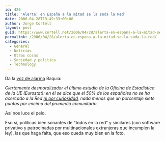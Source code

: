 ```yaml
---
id: 420
title: 'Alerta: en España a la mitad se la suda la Red'
date: 2006-04-28T13:49:33+00:00
author: Jorge Cortell
layout: post
guid: https://www.cortell.net/2006/04/28/alerta-en-espana-a-la-mitad-se-la-suda-la-red/
permalink: /2006/04/28/alerta-en-espana-a-la-mitad-se-la-suda-la-red/
categories:
  - General
  - Noticias
  - Otras cosas
  - Sociedad y polí­tica
  - Technology
---
```

Da la [voz de alarma](https://blogs.baquia.com/zumodered/post/2006/04/12/la-mitad-los-paisanos-pasa-la-red) Baquia:

_Ciertamente desmoralizador el último estudio de la Oficina de Estadí­stica de la UE (Eurostat): en él se dice que el 50% de los españoles no se ha acercado a la Red [ni por curiosidad](https://www.elpais.es/articulo/internet/espanoles/ha/utilizado/Internet/solo/35/conecta/semanalmente/elpportec/20060406elpepunet_7/Tes/), nada menos que un porcentaje siete puntos por encima del promedio comunitario._

Así­ nos luce el pelo.
  
Eso sí­, polí­ticas bien sonantes de "todos en la red" y similares (con software privativo y patrocinadas por multinacionales extranjeras que incumplen la ley), las que haga falta, que eso queda muy bien en la foto.